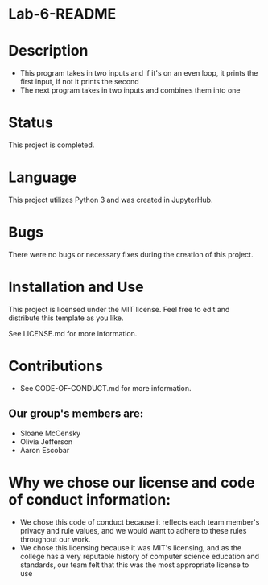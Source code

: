 # Lab-6-README

# Description

* This program takes in two inputs and if it's on an even loop, it prints the first input, if not it prints the second
* The next program takes in two inputs and combines them into one

# Status

This project is completed.

# Language

This project utilizes Python 3 and was created in JupyterHub.

# Bugs

There were no bugs or necessary fixes during the creation of this project.

# Installation and Use

This project is licensed under the MIT license. Feel free to edit and distribute this template as you like.

See LICENSE.md for more information.

# Contributions

* See CODE-OF-CONDUCT.md for more information.

## Our group's members are:

* Sloane McCensky
* Olivia Jefferson
* Aaron Escobar

# Why we chose our license and code of conduct information:
* We chose this code of conduct because it reflects each team member's privacy and rule values, and we would want to adhere to these rules throughout our work.
* We chose this licensing because it was MIT's licensing, and as the college has a very reputable history of computer science education and standards, our team felt that this was the most appropriate license to use

